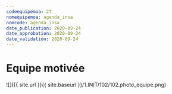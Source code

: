 ```yaml
---
codeequipemoa: 2T
nomequipemoa: agenda_insa
nomcode: agenda_insa
date_publication: 2020-09-24
date_approbation: 2020-09-24
date_validation: 2020-09-24
---
```


# Equipe motivée

![]({{ site.url }}{{ site.baseurl }}/1.INIT/102/102.photo_equipe.png)
